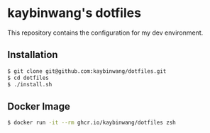# kaybinwang's dotfiles
This repository contains the configuration for my dev environment.

## Installation
```bash
$ git clone git@github.com:kaybinwang/dotfiles.git
$ cd dotfiles
$ ./install.sh
```

## Docker Image
```bash
$ docker run -it --rm ghcr.io/kaybinwang/dotfiles zsh
```
